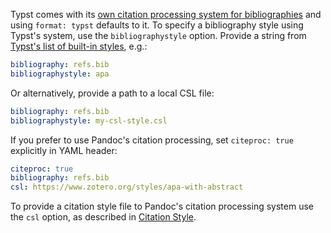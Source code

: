Typst comes with its [own citation processing system for bibliographies](https://typst.app/docs/reference/model/bibliography/) and using `format: typst` defaults to it. To specify a bibliography style using Typst's system, use the `bibliographystyle` option. Provide a string from [Typst's list of built-in styles](https://typst.app/docs/reference/model/bibliography/#parameters-style), e.g.:

  ``` yaml
  bibliography: refs.bib
  bibliographystyle: apa
  ```
  
  Or alternatively, provide a path to a local CSL file:
  
  ``` yaml
  bibliography: refs.bib
  bibliographystyle: my-csl-style.csl
  ```
  
  If you prefer to use Pandoc's citation processing, set `citeproc: true` explicitly in YAML header:
  
  ``` yaml
  citeproc: true
  bibliography: refs.bib
  csl: https://www.zotero.org/styles/apa-with-abstract
  ```
  
  To provide a citation style file to Pandoc's citation processing system use the `csl` option, as described in [Citation Style](/docs/authoring/citations.qmd#sec-citations-style).
  
  